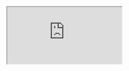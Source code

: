 <!--
 * @FilePath: \vitepress-starter\docs\front\react\ui\arco.md
 * @Author: itmanyong itmanyong@gmail.com
 * @CreateDate: Do not edit
 * @LastEditors: itmanyong itmanyong@gmail.com
 * @LastEditTime: 2022-07-10 02:08:20
 * @Description: 
-->
<Iframe src="https://arco.design/react/docs/start"></Iframe>